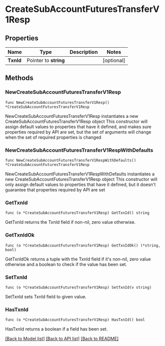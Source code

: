 # CreateSubAccountFuturesTransferV1Resp

## Properties

Name | Type | Description | Notes
------------ | ------------- | ------------- | -------------
**TxnId** | Pointer to **string** |  | [optional] 

## Methods

### NewCreateSubAccountFuturesTransferV1Resp

`func NewCreateSubAccountFuturesTransferV1Resp() *CreateSubAccountFuturesTransferV1Resp`

NewCreateSubAccountFuturesTransferV1Resp instantiates a new CreateSubAccountFuturesTransferV1Resp object
This constructor will assign default values to properties that have it defined,
and makes sure properties required by API are set, but the set of arguments
will change when the set of required properties is changed

### NewCreateSubAccountFuturesTransferV1RespWithDefaults

`func NewCreateSubAccountFuturesTransferV1RespWithDefaults() *CreateSubAccountFuturesTransferV1Resp`

NewCreateSubAccountFuturesTransferV1RespWithDefaults instantiates a new CreateSubAccountFuturesTransferV1Resp object
This constructor will only assign default values to properties that have it defined,
but it doesn't guarantee that properties required by API are set

### GetTxnId

`func (o *CreateSubAccountFuturesTransferV1Resp) GetTxnId() string`

GetTxnId returns the TxnId field if non-nil, zero value otherwise.

### GetTxnIdOk

`func (o *CreateSubAccountFuturesTransferV1Resp) GetTxnIdOk() (*string, bool)`

GetTxnIdOk returns a tuple with the TxnId field if it's non-nil, zero value otherwise
and a boolean to check if the value has been set.

### SetTxnId

`func (o *CreateSubAccountFuturesTransferV1Resp) SetTxnId(v string)`

SetTxnId sets TxnId field to given value.

### HasTxnId

`func (o *CreateSubAccountFuturesTransferV1Resp) HasTxnId() bool`

HasTxnId returns a boolean if a field has been set.


[[Back to Model list]](../README.md#documentation-for-models) [[Back to API list]](../README.md#documentation-for-api-endpoints) [[Back to README]](../README.md)


